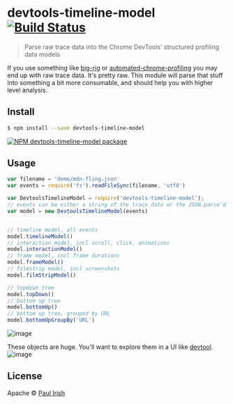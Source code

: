 # devtools-timeline-model [![Build Status](https://travis-ci.org/paulirish/devtools-timeline-model.svg?branch=master)](https://travis-ci.org/paulirish/devtools-timeline-model)


> Parse raw trace data into the Chrome DevTools' structured profiling data models

If you use something like [big-rig](https://github.com/googlechrome/big-rig) or [automated-chrome-profiling](https://github.com/paulirish/automated-chrome-profiling#timeline-recording) you may end up with raw trace data. It's pretty raw. This module will parse that stuff into something a bit more consumable, and should help you with higher level analysis.


## Install

```sh
$ npm install --save devtools-timeline-model
```
[![NPM devtools-timeline-model package](https://nodei.co/npm/devtools-timeline-model.png?compact=true)](https://npmjs.org/package/devtools-timeline-model)

## Usage

```js
var filename = 'demo/mdn-fling.json'
var events = require('fs').readFileSync(filename, 'utf8')

var DevtoolsTimelineModel = require('devtools-timeline-model');
// events can be either a string of the trace data or the JSON.parse'd equivalent
var model = new DevtoolsTimelineModel(events)


// timeline model, all events
model.timelineModel()
// interaction model, incl scroll, click, animations
model.interactionModel()
// frame model, incl frame durations
model.frameModel()
// filmstrip model, incl screenshots
model.filmStripModel()

// topdown tree
model.topDown()
// bottom up tree
model.bottomUp()
// bottom up tree, grouped by URL
model.bottomUpGroupBy('URL')
```

![image](https://cloud.githubusercontent.com/assets/39191/13832447/7b4dffde-eb99-11e5-8f7e-f1afcf999fd6.png)

These objects are huge. You'll want to explore them in a UI like [devtool](https://github.com/Jam3/devtool).
![image](https://cloud.githubusercontent.com/assets/39191/13832411/390270ec-eb99-11e5-8dc9-c647c1b62c9d.png)






## License

Apache © [Paul Irish](https://github.com/paulirish/)

